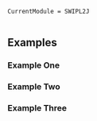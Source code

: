 ```@meta
CurrentModule = SWIPL2J
```
```@index
```

## Examples

### Example One


### Example Two


### Example Three